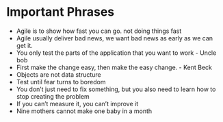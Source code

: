 # Important Phrases

* Agile is to show how fast you can go. not doing things fast
* Agile usually deliver bad news, we want bad news as early as we can get it.
* You only test the parts of the application that you want to work - Uncle bob
* First make the change easy, then make the easy change. - Kent Beck
* Objects are not data structure
* Test until fear turns to boredom
* You don’t just need to fix something, but you also need to learn how to stop creating the problem
* If you can’t measure it, you can’t improve it
* Nine mothers cannot make one baby in a month

